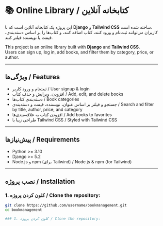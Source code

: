 # 📚 Online Library / کتابخانه آنلاین

این پروژه یک کتابخانه آنلاین است که با **Django** و **Tailwind CSS** ساخته شده است.  
کاربران می‌توانند ثبت‌نام و ورود کنند، کتاب اضافه کنند، و کتاب‌ها را بر اساس دسته‌بندی، قیمت یا نویسنده فیلتر کنند.  

This project is an online library built with **Django** and **Tailwind CSS**.  
Users can sign up, log in, add books, and filter them by category, price, or author.

---

## ویژگی‌ها / Features
- ثبت‌نام و ورود کاربر / User signup & login
- افزودن، ویرایش و حذف کتاب / Add, edit, and delete books
- دسته‌بندی کتاب‌ها / Book categories
- جستجو و فیلتر بر اساس عنوان، نویسنده، قیمت و دسته‌بندی / Search and filter by title, author, price, and category
- افزودن کتاب به علاقه‌مندی‌ها / Add books to favorites
- طراحی زیبا با Tailwind CSS / Styled with Tailwind CSS

---

## پیش‌نیازها / Requirements
- Python >= 3.10
- Django >= 5.2
- Node.js و npm (برای Tailwind) / Node.js & npm (for Tailwind)

---

## نصب پروژه / Installation

### 1. کلون کردن پروژه / Clone the repository:
```bash
git clone https://github.com/username/bookmanagement.git
cd bookmanagement

### 1. کلون کردن پروژه / Clone the repository:
